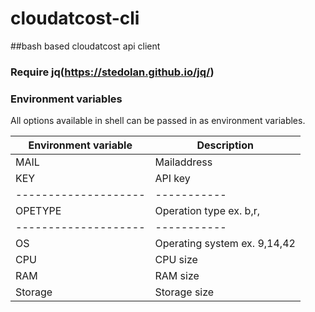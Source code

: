 # cloudatcost-cli
##bash based cloudatcost api client

### Require jq(https://stedolan.github.io/jq/)

### Environment variables

All options available in shell can be passed in as environment variables.

Environment variable | Description
-------------------- | -----------
MAIL                 | Mailaddress
KEY                  | API key
-------------------- | -----------
OPETYPE              | Operation type ex. b,r, 
-------------------- | -----------
OS                   | Operating system ex. 9,14,42
CPU                  |CPU size
RAM                  |RAM size
Storage              |Storage size
